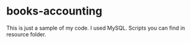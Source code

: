 # books-accounting
This is just a sample of my code.
I used MySQL. Scripts you can find in resource folder.
